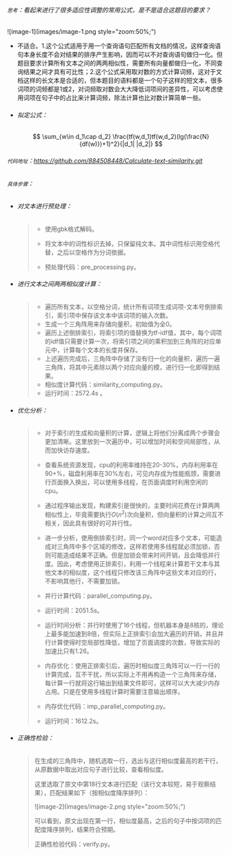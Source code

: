 ###### `思考`：看起来进行了很多适应性调整的常用公式，是不是适合这题目的要求？

 ![image-1](images/image-1.png style="zoom:50%;")

- 不适合。1.这个公式适用于用一个查询语句匹配所有文档的情况，这样查询语句本身长度不会对结果的排序产生影响，因而可以不对查询语句做归一化。但题目要求计算所有文本之间的两两相似性，需要所有向量都做归一化，不同查询结果之间才具有可比性；2.这个公式采用取对数的方式计算词频，这对于文档这样的长文本是合适的，但本题目的语料都是一个句子这样的短文本，很多词项的词频都是1或2，对词频取对数会大大降低词项间的差异性，可以考虑使用词项在句子中的占比来计算词频，除法计算也比对数计算简单一些。

- ###### 拟定公式：
  
  $$
  \sum_{w\in d_1\cap d_2} \frac{tf(w,d_1)tf(w,d_2)(lg(\frac{N}{df(w)})+1)^2}{|d_1| |d_2|}
  $$
  

###### `代码地址`：https://github.com/884508448/Calculate-text-similarity.git

###### `具体步骤`：

- ###### 对文本进行预处理：

  > - 使用gbk格式解码。
  >
  > - 将文本中的词性标识去掉，只保留纯文本。其中词性标识用空格代替，之后以空格作为分词依据。
  >
  > - 预处理代码：pre_processing.py。
  
- ###### 进行文本之间两两相似度计算：

  > - 遍历所有文本，以空格分词，统计所有词项生成词项-文本号倒排索引，索引项中保存该文本中该词项的输入次数。
  > - 生成一个三角阵用来存储向量积，初始值为全0。
  > - 遍历上述倒排索引，将索引项的值替换为tf-idf值，其中，每个词项的idf值只需要计算一次，将索引项之间的乘积加到三角阵的对应单元中，计算每个文本的长度并保存。
  > - 上述遍历完成后，三角阵中存储了没有归一化的向量积，遍历一遍三角阵，将其中元素除以两个对应向量的模，进行归一化即得到结果。
  > - 相似度计算代码：similarity_computing.py。
  > - 运行时间：2572.4s 。
  
- ###### 优化分析：

  > - 对于索引的生成和向量积的计算，逻辑上将他们分离成两个步骤会更加清晰。这里放到一次遍历中，可以增加时间和空间局部性，从而加快访存速度。
  >
  > - 查看系统资源发现，cpu的利用率维持在20-30%，内存利用率在90+%，磁盘利用率在30%左右，可见内存成为性能瓶颈，需要进行页面换入换出，可以使用多线程，在页面调度时利用空闲的cpu。
  >
  > - 通过程序输出发现，构建索引是很快的，主要时间花费在计算两两相似性上，毕竟需要执行$O(n^2)$次向量积，但向量积的计算之间互不相关，因此具有很好的可并行性。
  >
  > - 进一步分析，使用倒排索引时，同一个word对应多个文本，可能造成对三角阵中多个区域的修改，这样若使用多线程就必须加锁，否则可能造成结果不正确。但是加锁会带来时间开销，且会降低并行度。因此，考虑使用正排索引，利用一个线程来计算若干文本与其他文本的相似度，这个线程只修改该三角阵中这些文本对应的行，不影响其他行，不需要加锁。
  >
  > - 并行计算代码：parallel_computing.py。
  >
  > - 运行时间：2051.5s。
  >
  > - 运行时间分析：并行时使用了16个线程，但机器本身是8核的，理论上最多能加速到8倍，但实际上正排索引会加大遍历的开销，并且并行计算使得时空局部性降低，增加了页面调度的次数，导致实际的加速比只有1.26。
  >
  > - 内存优化：使用正排索引后，遍历时相似度三角阵可以一行一行的计算完成，互不干扰，所以实际上不用再构造一个三角阵来存储，每计算一行就将这行输出到结果文件即可，这样可以大大减少内存占用。只是在使用多线程计算时需要注意输出顺序。
  >
  > - 内存优化代码：imp_parallel_computing.py。
  >
  > - 运行时间：1612.2s。

- ###### 正确性检验：

  > 在生成的三角阵中，随机选取一行，选出与这行相似度最高的若干行，从原数据中取出对应句子进行比较，查看相似度。
  >
  > 这里选取了原文中第18行文本进行匹配（该行文本较短，易于观察结果），匹配结果如下（按相似度降序排列）：
  >
  > ![image-2](images/image-2.png style="zoom:50%;")
  >
  > 可以看到，原文出现在第一行，相似度最高，之后的句子中按词项的匹配度降序排列，结果符合预期。
  >
  > 正确性检验代码：verify.py。

